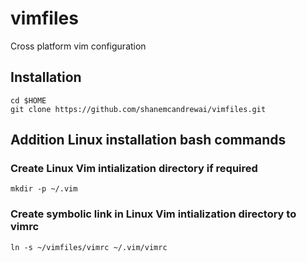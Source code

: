 # vimfiles
Cross platform vim configuration
## Installation
    cd $HOME
    git clone https://github.com/shanemcandrewai/vimfiles.git
## Addition Linux installation bash commands
### Create Linux Vim intialization directory if required
    mkdir -p ~/.vim
### Create symbolic link in Linux Vim intialization directory to vimrc
    ln -s ~/vimfiles/vimrc ~/.vim/vimrc
